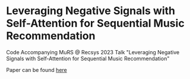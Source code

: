 # Leveraging Negative Signals with Self-Attention for Sequential Music Recommendation 
Code Accompanying MuRS @ Recsys 2023 Talk "Leveraging Negative Signals with Self-Attention for Sequential Music Recommendation"

Paper can be found [here](https://drive.google.com/file/d/18QPgSMmC0w9QzgQFjqpN-bjKnjnACYR9/view?usp=sharing)
